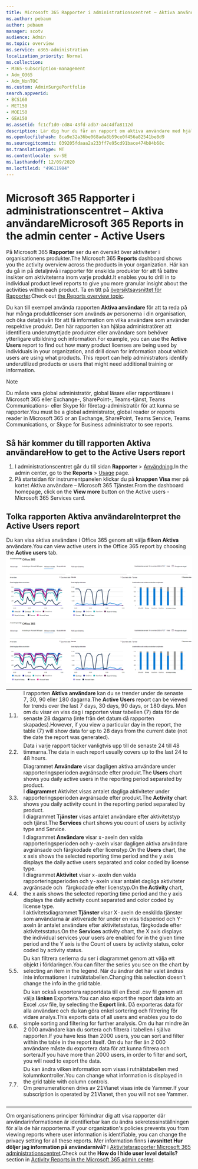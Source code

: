 ```yaml
---
title: Microsoft 365 Rapporter i administrationscentret – Aktiva användare
ms.author: pebaum
author: pebaum
manager: scotv
audience: Admin
ms.topic: overview
ms.service: o365-administration
localization_priority: Normal
ms.collection:
- M365-subscription-management
- Adm_O365
- Adm_NonTOC
ms.custom: AdminSurgePortfolio
search.appverid:
- BCS160
- MET150
- MOE150
- GEA150
ms.assetid: fc1cf1d0-cd84-43fd-adb7-a4c4dfa8112d
description: Lär dig hur du får en rapport om aktiva användare med hjälp Microsoft 365 instrumentpanelen Rapporter i Microsoft 365 administrationscenter och ta reda på hur många produktlicenser som används.
ms.openlocfilehash: 8ca9e32a36be068ada8b59ce0f456a82541be8d9
ms.sourcegitcommit: 039205fdaaa2a233ff7e95cd91bace474b84b68c
ms.translationtype: MT
ms.contentlocale: sv-SE
ms.lasthandoff: 12/09/2020
ms.locfileid: "49611984"
---
```

# <a name="microsoft-365-reports-in-the-admin-center---active-users"></a><span data-ttu-id="3f85b-103">Microsoft 365 Rapporter i administrationscentret – Aktiva användare</span><span class="sxs-lookup"><span data-stu-id="3f85b-103">Microsoft 365 Reports in the admin center - Active Users</span></span>

<span data-ttu-id="3f85b-104">På Microsoft 365 **Rapporter** ser du en översikt över aktiviteter i organisationens produkter.</span><span class="sxs-lookup"><span data-stu-id="3f85b-104">The Microsoft 365 **Reports** dashboard shows you the activity overview across the products in your organization.</span></span> <span data-ttu-id="3f85b-105">Här kan du gå in på detaljnivå i rapporter för enskilda produkter för att få bättre insikter om aktiviteterna inom varje produkt.</span><span class="sxs-lookup"><span data-stu-id="3f85b-105">It enables you to drill in to individual product level reports to give you more granular insight about the activities within each product.</span></span> <span data-ttu-id="3f85b-106">Ta en titt på [översiktsavsnittet för Rapporter](activity-reports.md).</span><span class="sxs-lookup"><span data-stu-id="3f85b-106">Check out [the Reports overview topic](activity-reports.md).</span></span>
  
<span data-ttu-id="3f85b-p102">Du kan till exempel använda rapporten **Aktiva användare** för att ta reda på hur många produktlicenser som används av personerna i din organisation, och öka detaljnivån för att få information om vilka användare som använder respektive produkt. Den här rapporten kan hjälpa administratörer att identifiera underutnyttjade produkter eller användare som behöver ytterligare utbildning och information.</span><span class="sxs-lookup"><span data-stu-id="3f85b-p102">For example, you can use the **Active Users** report to find out how many product licenses are being used by individuals in your organization, and drill down for information about which users are using what products. This report can help administrators identify underutilized products or users that might need additional training or information.</span></span> 
  
> [!NOTE]
> <span data-ttu-id="3f85b-109">Du måste vara global administratör, global läsare eller rapportläsare i Microsoft 365 eller Exchange-, SharePoint-, Teams-tjänst, Teams Communications- eller Skype för företag-administratör för att kunna se rapporter.</span><span class="sxs-lookup"><span data-stu-id="3f85b-109">You must be a global administrator, global reader or reports reader in Microsoft 365 or an Exchange, SharePoint, Teams Service, Teams Communications, or Skype for Business administrator to see reports.</span></span>  

## <a name="how-to-get-to-the-active-users-report"></a><span data-ttu-id="3f85b-110">Så här kommer du till rapporten Aktiva användare</span><span class="sxs-lookup"><span data-stu-id="3f85b-110">How to get to the Active Users report</span></span>

1. <span data-ttu-id="3f85b-111">I administrationscentret går du till sidan **Rapporter** \> <a href="https://go.microsoft.com/fwlink/p/?linkid=2074756" target="_blank">Användning</a>.</span><span class="sxs-lookup"><span data-stu-id="3f85b-111">In the admin center, go to the **Reports** \> <a href="https://go.microsoft.com/fwlink/p/?linkid=2074756" target="_blank">Usage</a> page.</span></span> 
2. <span data-ttu-id="3f85b-112">På startsidan för instrumentpanelen klickar du på **knappen Visa** mer på kortet Aktiva användare – Microsoft 365 Tjänster.</span><span class="sxs-lookup"><span data-stu-id="3f85b-112">From the dashboard homepage, click on the **View more** button on the Active users - Microsoft 365 Services card.</span></span>

## <a name="interpret-the-active-users-report"></a><span data-ttu-id="3f85b-113">Tolka rapporten Aktiva användare</span><span class="sxs-lookup"><span data-stu-id="3f85b-113">Interpret the Active Users report</span></span>

<span data-ttu-id="3f85b-114">Du kan visa aktiva användare i Office 365 genom att välja **fliken Aktiva** användare.</span><span class="sxs-lookup"><span data-stu-id="3f85b-114">You can view active users in the Office 365 report by choosing the **Active users** tab.</span></span><br/><span data-ttu-id="3f85b-115">![Microsoft 365 – Microsoft Office 365 aktiva användare.](../../media/56fe2e54-76ad-49e5-886f-1344c2697258.png)</span><span class="sxs-lookup"><span data-stu-id="3f85b-115">![Microsoft 365 reports - Microsoft Office 365 active users.](../../media/56fe2e54-76ad-49e5-886f-1344c2697258.png)</span></span>

|||
|:-----|:-----|
|<span data-ttu-id="3f85b-116">1.</span><span class="sxs-lookup"><span data-stu-id="3f85b-116">1.</span></span>  <br/> |<span data-ttu-id="3f85b-117">I rapporten **Aktiva användare** kan du se trender under de senaste 7, 30, 90 eller 180 dagarna.</span><span class="sxs-lookup"><span data-stu-id="3f85b-117">The **Active Users** report can be viewed for trends over the last 7 days, 30 days, 90 days, or 180 days.</span></span> <span data-ttu-id="3f85b-118">Men om du visar en viss dag i rapporten visar tabellen (7) data för de senaste 28 dagarna (inte från det datum då rapporten skapades).</span><span class="sxs-lookup"><span data-stu-id="3f85b-118">However, if you view a particular day in the report, the table (7) will show data for up to 28 days from the current date (not the date the report was generated).</span></span>  <br/> |
|<span data-ttu-id="3f85b-119">2.</span><span class="sxs-lookup"><span data-stu-id="3f85b-119">2.</span></span>  <br/> |<span data-ttu-id="3f85b-120">Data i varje rapport täcker vanligtvis upp till de senaste 24 till 48 timmarna.</span><span class="sxs-lookup"><span data-stu-id="3f85b-120">The data in each report usually covers up to the last 24 to 48 hours.</span></span>  <br/> |
|<span data-ttu-id="3f85b-121">3.</span><span class="sxs-lookup"><span data-stu-id="3f85b-121">3.</span></span>  <br/> |<span data-ttu-id="3f85b-122">Diagrammet **Användare** visar dagligen aktiva användare under rapporteringsperioden avgränsade efter produkt.</span><span class="sxs-lookup"><span data-stu-id="3f85b-122">The **Users** chart shows you daily active users in the reporting period separated by product.</span></span>  <br/> <span data-ttu-id="3f85b-123">I **diagrammet** Aktivitet visas antalet dagliga aktiviteter under rapporteringsperioden avgränsade efter produkt.</span><span class="sxs-lookup"><span data-stu-id="3f85b-123">The **Activity** chart shows you daily activity count in the reporting period separated by product.</span></span> <br/> <span data-ttu-id="3f85b-124">I diagrammet **Tjänster** visas antalet användare efter aktivitetstyp och tjänst.</span><span class="sxs-lookup"><span data-stu-id="3f85b-124">The **Services** chart shows you count of users by activity type and Service.</span></span>  <br/> |
|<span data-ttu-id="3f85b-125">4.</span><span class="sxs-lookup"><span data-stu-id="3f85b-125">4.</span></span>  <br/> | <span data-ttu-id="3f85b-126">I diagrammet **Användare** visar x-axeln den valda rapporteringsperioden och y-axeln visar dagligen aktiva användare avgränsade och färgkodade efter licenstyp.</span><span class="sxs-lookup"><span data-stu-id="3f85b-126">On the **Users** chart, the x axis shows the selected reporting time period and the y axis displays the daily active users separated and color coded by license type.</span></span>  <br/>  <span data-ttu-id="3f85b-127">I diagrammet **Aktivitet** visar x-axeln den valda rapporteringsperioden och y-axeln visar antalet dagliga aktiviteter avgränsade och   färgkodade efter licenstyp.</span><span class="sxs-lookup"><span data-stu-id="3f85b-127">On the **Activity** chart, the x axis shows the selected reporting time period and the y axis displays the daily activity count separated and color coded by license type.</span></span> <br/> <span data-ttu-id="3f85b-128">I aktivitetsdiagrammet **Tjänster** visar X-axeln de enskilda tjänster som användarna är aktiverade för under en viss tidsperiod och Y-axeln är antalet användare efter aktivitetsstatus, färgkodade efter aktivitetsstatus.</span><span class="sxs-lookup"><span data-stu-id="3f85b-128">On the **Services** activity chart, the X axis displays the individual services your users are enabled for in the given time period and the Y axis is the Count of users by activity status, color coded by activity status.</span></span>  <br/> |
|<span data-ttu-id="3f85b-129">5.</span><span class="sxs-lookup"><span data-stu-id="3f85b-129">5.</span></span>  <br/> |<span data-ttu-id="3f85b-130">Du kan filtrera serierna du ser i diagrammet genom att välja ett objekt i förklaringen.</span><span class="sxs-lookup"><span data-stu-id="3f85b-130">You can filter the series you see on the chart by selecting an item in the legend.</span></span> <span data-ttu-id="3f85b-131">När du ändrar det här valet ändras inte informationen i rutnätstabellen.</span><span class="sxs-lookup"><span data-stu-id="3f85b-131">Changing this selection doesn't change the info in the grid table.</span></span>  <br/> |
|<span data-ttu-id="3f85b-132">6.</span><span class="sxs-lookup"><span data-stu-id="3f85b-132">6.</span></span>  <br/> |<span data-ttu-id="3f85b-133">Du kan också exportera rapportdata till en Excel .csv fil genom att välja **länken** Exportera.</span><span class="sxs-lookup"><span data-stu-id="3f85b-133">You can also export the report data into an Excel .csv file, by selecting the **Export** link.</span></span> <span data-ttu-id="3f85b-134">Då exporteras data för alla användare och du kan göra enkel sortering och filtrering för vidare analys.</span><span class="sxs-lookup"><span data-stu-id="3f85b-134">This exports data of all users and enables you to do simple sorting and filtering for further analysis.</span></span> <span data-ttu-id="3f85b-135">Om du har mindre än 2 000 användare kan du sortera och filtrera i tabellen i själva rapporten.</span><span class="sxs-lookup"><span data-stu-id="3f85b-135">If you have less than 2000 users, you can sort and filter within the table in the report itself.</span></span> <span data-ttu-id="3f85b-136">Om du har fler än 2 000 användare måste du exportera data för att kunna filtrera och sortera.</span><span class="sxs-lookup"><span data-stu-id="3f85b-136">If you have more than 2000 users, in order to filter and sort, you will need to export the data.</span></span>  <br/> |
|<span data-ttu-id="3f85b-137">7.</span><span class="sxs-lookup"><span data-stu-id="3f85b-137">7.</span></span>  <br/> |<span data-ttu-id="3f85b-138">Du kan ändra vilken information som visas i rutnätstabellen med kolumnkontroller.</span><span class="sxs-lookup"><span data-stu-id="3f85b-138">You can change what information is displayed in the grid table with column controls.</span></span>  <br/> <span data-ttu-id="3f85b-139">Om prenumerationen drivs av 21Vianet visas inte de Yammer.</span><span class="sxs-lookup"><span data-stu-id="3f85b-139">If your subscription is operated by 21Vianet, then you will not see Yammer.</span></span> <br/> <br/> |
|||

<span data-ttu-id="3f85b-140">Om organisationens principer förhindrar dig att visa rapporter där användarinformationen är identifierbar kan du ändra sekretessinställningen för alla de här rapporterna.</span><span class="sxs-lookup"><span data-stu-id="3f85b-140">If your organization's policies prevents you from viewing reports where user information is identifiable, you can change the privacy setting for all these reports.</span></span> <span data-ttu-id="3f85b-141">Mer information finns **i avsnittet Hur döljer jag information på användarnivå?** i [Aktivitetsrapporter Microsoft 365 administrationscentret](activity-reports.md).</span><span class="sxs-lookup"><span data-stu-id="3f85b-141">Check out the **How do I hide user level details?** section in [Activity Reports in the Microsoft 365 admin center](activity-reports.md).</span></span>  
